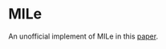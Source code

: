 # MILe
An unofficial implement of MILe in this [paper](https://openaccess.thecvf.com/content/CVPR2022/html/Rajeswar_Multi-Label_Iterated_Learning_for_Image_Classification_With_Label_Ambiguity_CVPR_2022_paper.html).